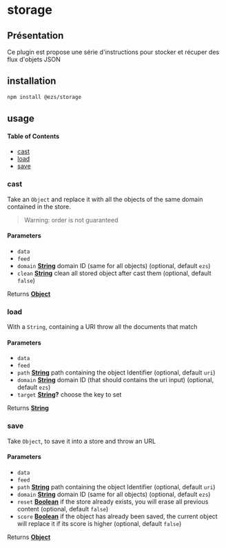 # storage

## Présentation

Ce plugin est propose une série d'instructions pour stocker et récuper des flux d'objets JSON

## installation

```bash
npm install @ezs/storage
```

## usage

<!-- Generated by documentation.js. Update this documentation by updating the source code. -->

#### Table of Contents

-   [cast](#cast)
-   [load](#load)
-   [save](#save)

### cast

Take an `Object` and replace it with all the objects of the same domain contained in the store.

> Warning: order is not guaranteed

#### Parameters

-   `data`  
-   `feed`  
-   `domain` **[String](https://developer.mozilla.org/docs/Web/JavaScript/Reference/Global_Objects/String)** domain ID (same for all objects) (optional, default `ezs`)
-   `clean` **[String](https://developer.mozilla.org/docs/Web/JavaScript/Reference/Global_Objects/String)** clean all stored object after cast them (optional, default `false`)

Returns **[Object](https://developer.mozilla.org/docs/Web/JavaScript/Reference/Global_Objects/Object)** 

### load

With a `String`, containing a URI throw all the documents that match

#### Parameters

-   `data`  
-   `feed`  
-   `path` **[String](https://developer.mozilla.org/docs/Web/JavaScript/Reference/Global_Objects/String)** path containing the object Identifier (optional, default `uri`)
-   `domain` **[String](https://developer.mozilla.org/docs/Web/JavaScript/Reference/Global_Objects/String)** domain ID (that should contains the uri input) (optional, default `ezs`)
-   `target` **[String](https://developer.mozilla.org/docs/Web/JavaScript/Reference/Global_Objects/String)?** choose the key to set

Returns **[String](https://developer.mozilla.org/docs/Web/JavaScript/Reference/Global_Objects/String)** 

### save

Take `Object`, to save it into a store and throw an URL

#### Parameters

-   `data`  
-   `feed`  
-   `path` **[String](https://developer.mozilla.org/docs/Web/JavaScript/Reference/Global_Objects/String)** path containing the object Identifier (optional, default `uri`)
-   `domain` **[String](https://developer.mozilla.org/docs/Web/JavaScript/Reference/Global_Objects/String)** domain ID (same for all objects) (optional, default `ezs`)
-   `reset` **[Boolean](https://developer.mozilla.org/docs/Web/JavaScript/Reference/Global_Objects/Boolean)** if the store already exists, you will erase all previous content (optional, default `false`)
-   `score` **[Boolean](https://developer.mozilla.org/docs/Web/JavaScript/Reference/Global_Objects/Boolean)** if the object has already been saved, the current object will replace it if its score is higher (optional, default `false`)

Returns **[Object](https://developer.mozilla.org/docs/Web/JavaScript/Reference/Global_Objects/Object)** 
